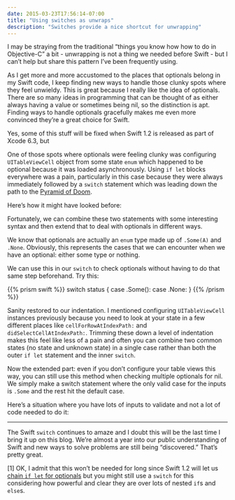 ```yaml
---
date: 2015-03-23T17:56:14-07:00
title: "Using switches as unwraps"
description: "Switches provide a nice shortcut for unwrapping"
---
```

I may be straying from the traditional “things you know how how to do in Objective-C” a bit - unwrapping is not a thing we needed before Swift - but I can’t help but share this pattern I’ve been frequently using.

As I get more and more accustomed to the places that optionals belong in my Swift code, I keep finding new ways to handle those clunky spots where they feel unwieldy. This is great because I really like the idea of optionals. There are so many ideas in programming that can be thought of as either always having a value or sometimes being nil, so the distinction is apt. Finding ways to handle optionals gracefully makes me even more convinced they’re a great choice for Swift.

Yes, some of this stuff will be fixed when Swift 1.2 is released as part of Xcode 6.3, but 

One of those spots where optionals were feeling clunky was configuring `UITableViewCell` object from some state `enum` which happened to be optional because it was loaded asynchronously. Using `if let` blocks everywhere was a pain, particularly in this case because they were always immediately followed by a `switch` statement which was leading down the path to the [Pyramid of Doom](http://blog.scottlogic.com/2014/12/08/swift-optional-pyramids-of-doom.html).

Here’s how it might have looked before:


Fortunately, we can combine these two statements with some interesting syntax and then extend that to deal with optionals in different ways.

We know that optionals are actually an `enum` type made up of `.Some(A)` and `.None`. Obviously, this represents the cases that we can encounter when we have an optional: either some type or nothing.

We can use this in our `switch` to check optionals without having to do that same step beforehand. Try this:

{{% prism swift %}}
switch status {
case .Some():
case .None:
}
{{% /prism %}}

Sanity restored to our indentation. I mentioned configuring `UITableViewCell` instances previously because you need to look at your state in a few different places like `cellForRowAtIndexPath:` and `didSelectCellAtIndexPath:`. Trimming these down a level of indentation makes this feel like less of a pain and often you can combine two common states (no state and unknown state) in a single case rather than both the outer `if let` statement and the inner `switch`.

Now the extended part: even if you don’t configure your table views this way, you can still use this method when checking multiple optionals for nil. We simply make a switch statement where the only valid case for the inputs is `.Some` and the rest hit the default case.

Here’s a situation where you have lots of inputs to validate and not a lot of code needed to do it:

___

The Swift `switch` continues to amaze and I doubt this will be the last time I bring it up on this blog. We’re almost a year into our public understanding of Swift and new ways to solve problems are still being “discovered.” That’s pretty great.

[1] OK, I admit that this won’t be needed for long since Swift 1.2 will let us [chain `if let` for optionals](http://nshipster.com/swift-1.2/) but you might still use a `switch` for this considering how powerful and clear they are over lots of nested `if`s and `else`s.